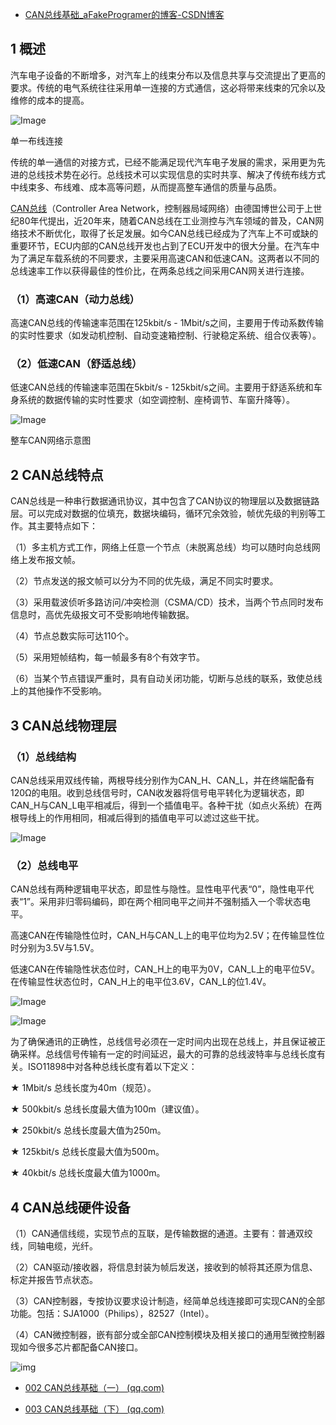 - [CAN总线基础_aFakeProgramer的博客-CSDN博客](https://blog.csdn.net/usstmiracle/article/details/121328166)

## 1 概述

汽车电子设备的不断增多，对汽车上的线束分布以及信息共享与交流提出了更高的要求。传统的电气系统往往采用单一连接的方式通信，这必将带来线束的冗余以及维修的成本的提高。

![Image](https://img-blog.csdnimg.cn/img_convert/6a42a89f6df87ebf9f83fae4b96fadaa.png)

单一布线连接

传统的单一通信的对接方式，已经不能满足现代汽车电子发展的需求，采用更为先进的总线技术势在必行。总线技术可以实现信息的实时共享、解决了传统布线方式中线束多、布线难、成本高等问题，从而提高整车通信的质量与品质。

[CAN总线](https://so.csdn.net/so/search?q=CAN总线&spm=1001.2101.3001.7020)（Controller Area Network，控制器局域网络）由德国博世公司于上世纪80年代提出，近20年来，随着CAN总线在工业测控与汽车领域的普及，CAN网络技术不断优化，取得了长足发展。如今CAN总线已经成为了汽车上不可或缺的重要环节，ECU内部的CAN总线开发也占到了ECU开发中的很大分量。在汽车中为了满足车载系统的不同要求，主要采用高速CAN和低速CAN。这两者以不同的总线速率工作以获得最佳的性价比，在两条总线之间采用CAN网关进行连接。

### （1）高速CAN（动力总线）

高速CAN总线的传输速率范围在125kbit/s - 1Mbit/s之间，主要用于传动系数传输的实时性要求（如发动机控制、自动变速箱控制、行驶稳定系统、组合仪表等）。

### （2）低速CAN（舒适总线）

低速CAN总线的传输速率范围在5kbit/s - 125kbit/s之间。主要用于舒适系统和车身系统的数据传输的实时性要求（如空调控制、座椅调节、车窗升降等）。

![Image](https://img-blog.csdnimg.cn/img_convert/8e356cbb4778f47be956ff35f4558988.png)


 整车CAN网络示意图

## 2 CAN总线特点

CAN总线是一种串行数据通讯协议，其中包含了CAN协议的物理层以及数据链路层。可以完成对数据的位填充，数据块编码，循环冗余效验，帧优先级的判别等工作。其主要特点如下：

（1）多主机方式工作，网络上任意一个节点（未脱离总线）均可以随时向总线网络上发布报文帧。

（2）节点发送的报文帧可以分为不同的优先级，满足不同实时要求。

（3）采用载波侦听多路访问/冲突检测（CSMA/CD）技术，当两个节点同时发布信息时，高优先级报文可不受影响地传输数据。

（4）节点总数实际可达110个。

（5）采用短帧结构，每一帧最多有8个有效字节。

（6）当某个节点错误严重时，具有自动关闭功能，切断与总线的联系，致使总线上的其他操作不受影响。

## 3 CAN总线物理层

### （1）总线结构

CAN总线采用双线传输，两根导线分别作为CAN_H、CAN_L，并在终端配备有120Ω的电阻。收到总线信号时，CAN收发器将信号电平转化为逻辑状态，即CAN_H与CAN_L电平相减后，得到一个插值电平。各种干扰（如点火系统）在两根导线上的作用相同，相减后得到的插值电平可以滤过这些干扰。

![Image](https://img-blog.csdnimg.cn/img_convert/cfe55635e5af20ad6499725ef738bcf6.png)

### （2）总线电平

CAN总线有两种逻辑电平状态，即显性与隐性。显性电平代表“0”，隐性电平代表“1”。采用非归零码编码，即在两个相同电平之间并不强制插入一个零状态电平。

高速CAN在传输隐性位时，CAN_H与CAN_L上的电平位均为2.5V；在传输显性位时分别为3.5V与1.5V。

低速CAN在传输隐性状态位时，CAN_H上的电平为0V，CAN_L上的电平位5V。在传输显性状态位时，CAN_H上的电平位3.6V，CAN_L的位1.4V。

![Image](https://img-blog.csdnimg.cn/img_convert/939a8bc61af7bb11b7d779a8d27a8f41.png)

![Image](https://img-blog.csdnimg.cn/img_convert/65e4c72b1735cace0dfe9223f38ff539.png)

为了确保通讯的正确性，总线信号必须在一定时间内出现在总线上，并且保证被正确采样。总线信号传输有一定的时间延迟，最大的可靠的总线波特率与总线长度有关。ISO11898中对各种总线长度有着以下定义：

★ 1Mbit/s 总线长度为40m（规范）。

★ 500kbit/s 总线长度最大值为100m（建议值）。

★ 250kbit/s 总线长度最大值为250m。

★ 125kbit/s 总线长度最大值为500m。

★ 40kbit/s 总线长度最大值为1000m。

## 4 CAN总线硬件设备

（1）CAN通信线缆，实现节点的互联，是传输数据的通道。主要有：普通双绞线，同轴电缆，光纤。

（2）CAN驱动/接收器，将信息封装为帧后发送，接收到的帧将其还原为信息、标定并报告节点状态。

（3）CAN控制器，专按协议要求设计制造，经简单总线连接即可实现CAN的全部功能。包括：SJA1000（Philips），82527（Intel）。

（4）CAN微控制器，嵌有部分或全部CAN控制模块及相关接口的通用型微控制器现如今很多芯片都配备CAN接口。



![img](https://img-blog.csdnimg.cn/68c02582381340ffbe60eb49ed21eb6d.png?x-oss-process=image/watermark,type_ZHJvaWRzYW5zZmFsbGJhY2s,shadow_50,text_Q1NETiBAYUZha2VQcm9ncmFtZXI=,size_15,color_FFFFFF,t_70,g_se,x_16)

- [002 CAN总线基础（一） (qq.com)](https://mp.weixin.qq.com/s/2e7fdRxSzrFLenbXObBxHw)

- [003 CAN总线基础（下） (qq.com)](https://mp.weixin.qq.com/s/f-PCQMN9dkwGoEam2BOisg)